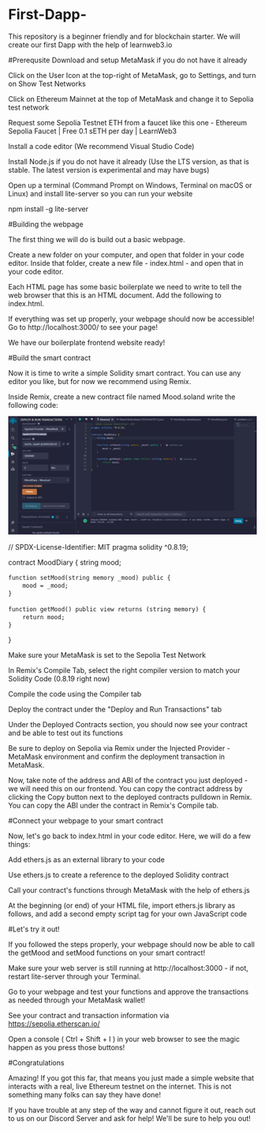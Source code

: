 # First-Dapp-
This repository is a beginner friendly and for blockchain starter. We will create our first Dapp with the help of learnweb3.io


#Prerequsite
Download and setup MetaMask if you do not have it already

Click on the User Icon at the top-right of MetaMask, go to Settings, and turn on Show Test Networks

Click on Ethereum Mainnet at the top of MetaMask and change it to Sepolia test network

Request some Sepolia Testnet ETH from a faucet like this one - Ethereum Sepolia Faucet | Free 0.1 sETH per day | LearnWeb3

Install a code editor (We recommend Visual Studio Code)

Install Node.js if you do not have it already (Use the LTS version, as that is stable. The latest version is experimental and may have bugs)

Open up a terminal (Command Prompt on Windows, Terminal on macOS or Linux) and install lite-server so you can run your website

npm install -g lite-server


#Building the webpage

The first thing we will do is build out a basic webpage.

Create a new folder on your computer, and open that folder in your code editor. Inside that folder, create a new file - index.html - and open that in your code editor.

Each HTML page has some basic boilerplate we need to write to tell the web browser that this is an HTML document. Add the following to index.html.

If everything was set up properly, your webpage should now be accessible! Go to http://localhost:3000/ to see your page!

We have our boilerplate frontend website ready!

#Build the smart contract

Now it is time to write a simple Solidity smart contract. You can use any editor you like, but for now we recommend using Remix.

Inside Remix, create a new contract file named Mood.soland write the following code:

![alt text](https://github.com/Cyrus748/First-Dapp-/blob/main/assets/soliditypreview.jpeg?raw=true)

// SPDX-License-Identifier: MIT
pragma solidity ^0.8.19;

contract MoodDiary {
    string mood;

    function setMood(string memory _mood) public {
        mood = _mood;
    }

    function getMood() public view returns (string memory) {
        return mood;
    }
}

Make sure your MetaMask is set to the Sepolia Test Network

In Remix's Compile Tab, select the right compiler version to match your Solidity Code (0.8.19 right now)

Compile the code using the Compiler tab

Deploy the contract under the "Deploy and Run Transactions" tab

Under the Deployed Contracts section, you should now see your contract and be able to test out its functions

Be sure to deploy on Sepolia via Remix under the Injected Provider - MetaMask environment and confirm the deployment transaction in MetaMask.

Now, take note of the address and ABI of the contract you just deployed - we will need this on our frontend. You can copy the contract address by clicking the Copy button next to the deployed contracts pulldown in Remix. You can copy the ABI under the contract in Remix's Compile tab.

#Connect your webpage to your smart contract

Now, let's go back to index.html in your code editor. Here, we will do a few things:

Add ethers.js as an external library to your code

Use ethers.js to create a reference to the deployed Solidity contract

Call your contract's functions through MetaMask with the help of ethers.js

At the beginning (or end) of your HTML file, import ethers.js library as follows, and add a second empty script tag for your own JavaScript code

#Let's try it out!

If you followed the steps properly, your webpage should now be able to call the getMood and setMood functions on your smart contract!

Make sure your web server is still running at http://localhost:3000 - if not, restart lite-server through your Terminal.

Go to your webpage and test your functions and approve the transactions as needed through your MetaMask wallet!

See your contract and transaction information via https://sepolia.etherscan.io/

Open a console ( Ctrl + Shift + I ) in your web browser to see the magic happen as you press those buttons!

#Congratulations

Amazing! If you got this far, that means you just made a simple website that interacts with a real, live Ethereum testnet on the internet. This is not something many folks can say they have done!

If you have trouble at any step of the way and cannot figure it out, reach out to us on our Discord Server and ask for help! We'll be sure to help you out!
